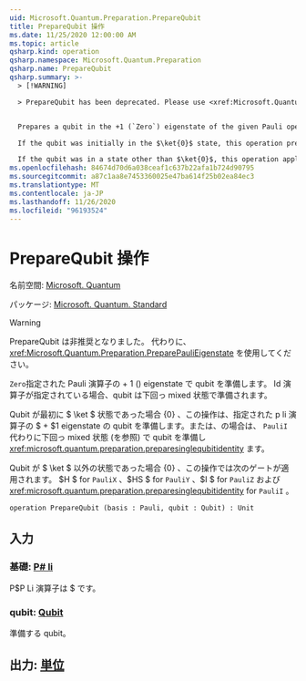 ```yaml
---
uid: Microsoft.Quantum.Preparation.PrepareQubit
title: PrepareQubit 操作
ms.date: 11/25/2020 12:00:00 AM
ms.topic: article
qsharp.kind: operation
qsharp.namespace: Microsoft.Quantum.Preparation
qsharp.name: PrepareQubit
qsharp.summary: >-
  > [!WARNING]

  > PrepareQubit has been deprecated. Please use <xref:Microsoft.Quantum.Preparation.PreparePauliEigenstate> instead.


  Prepares a qubit in the +1 (`Zero`) eigenstate of the given Pauli operator. If the identity operator is given, then the qubit is prepared in the maximally mixed state.

  If the qubit was initially in the $\ket{0}$ state, this operation prepares the qubit in the $+1$ eigenstate of a given Pauli operator, or, for `PauliI`, in the maximally mixed state instead (see <xref:microsoft.quantum.preparation.preparesinglequbitidentity>).

  If the qubit was in a state other than $\ket{0}$, this operation applies the following gates: $H$ for `PauliX`, $HS$ for `PauliY`, $I$ for `PauliZ` and <xref:microsoft.quantum.preparation.preparesinglequbitidentity> for `PauliI`.
ms.openlocfilehash: 84674d70d6a038ceaf1c637b22afa1b724d90795
ms.sourcegitcommit: a87c1aa8e7453360025e47ba614f25b02ea84ec3
ms.translationtype: MT
ms.contentlocale: ja-JP
ms.lasthandoff: 11/26/2020
ms.locfileid: "96193524"
---
```

# <a name="preparequbit-operation"></a>PrepareQubit 操作

名前空間: [Microsoft. Quantum](xref:Microsoft.Quantum.Preparation)

パッケージ: [Microsoft. Quantum. Standard](https://nuget.org/packages/Microsoft.Quantum.Standard)


> [!WARNING]
> PrepareQubit は非推奨となりました。 代わりに、<xref:Microsoft.Quantum.Preparation.PreparePauliEigenstate> を使用してください。

`Zero`指定された Pauli 演算子の + 1 () eigenstate で qubit を準備します。
Id 演算子が指定されている場合、qubit は下回っ mixed 状態で準備されます。

Qubit が最初に $ \ket $ 状態であった場合 {0} 、この操作は、指定された p li 演算子の $ + $1 eigenstate の qubit を準備します。または、の場合は、 `PauliI` 代わりに下回っ mixed 状態 (を参照) で qubit を準備し <xref:microsoft.quantum.preparation.preparesinglequbitidentity> ます。

Qubit が $ \ket $ 以外の状態であった場合 {0} 、この操作では次のゲートが適用されます。 $H $ for `PauliX` 、$HS $ for `PauliY` 、$I $ for `PauliZ` および <xref:microsoft.quantum.preparation.preparesinglequbitidentity> for `PauliI` 。

```qsharp
operation PrepareQubit (basis : Pauli, qubit : Qubit) : Unit
```


## <a name="input"></a>入力

### <a name="basis--pauli"></a>基礎: [P# li](xref:microsoft.quantum.lang-ref.pauli)

P$P Li 演算子は $ です。


### <a name="qubit--qubit"></a>qubit: [Qubit](xref:microsoft.quantum.lang-ref.qubit)

準備する qubit。



## <a name="output--unit"></a>出力: [単位](xref:microsoft.quantum.lang-ref.unit)

